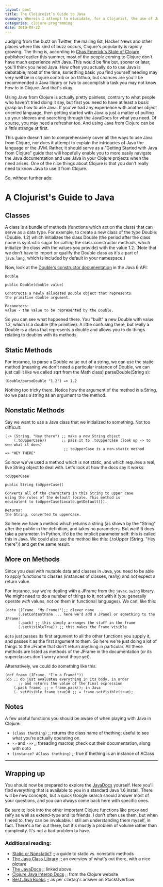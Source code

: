 ```yaml
---
layout: post
title: The Clojureist’s Guide to Java
summary: Wherein I attempt to elucidate, for a Clojurist, the use of Java.
categories: clojure programming
date: 2010-08-22
---
```

Judging from the buzz on Twitter, the mailing list, Hacker News and other places where this kind of buzz occurs, Clojure's popularity is rapidly growing. The thing is, according to [Chas Emerick's State of Clojure][1] published earlier this summer, most of the people coming to Clojure don't have much experience with Java. This would be fine but, sooner or later, you'll think you need Java. How often you actually do to use Java is debatable; most of the time, something basic you find yourself needing may very well be in clojure.contrib or on Github, but chances are you'll be recommended a Java library or two to accomplish a task you may not know how to in Clojure. And that's okay.

Using Java from Clojure is actually pretty painless, contrary to what people who haven't tried doing it say, but first you need to have at least a *basic* grasp on how to use Java. If you've had any experience with another object oriented language, then getting started with Java is just a matter of pulling up your sleeves and searching through the JavaDocs for what you need. Of course, you may need a refresher too. And using Java from Clojure can be a *little* strange at first.

This guide doesn't aim to comprehensively cover all the ways to use Java from Clojure, nor does it attempt to explain the intricacies of Java the language or the JVM. Rather, it should serve as a "Getting Started with Java from Clojure" guide that will hopefully enable you to more easily navigate the Java documentation and use Java in your Clojure projects when the need arises. One of the nice things about Clojure is that you don't really need to know Java to use it from Clojure.

So, without further ado:

# A Clojurist's Guide to Java

## Classes

A class is a bundle of methods (functions which act on the class) that can serve as a data type. For example, to create a new class of the type Double: (Double. 1.2) which initializes the class Double (the period after the class name is syntactic sugar for calling the class constructor methods, which initialize the class with the values you provide) with the value 1.2. (Note that we don't have to import or qualify the Double class as it's a part of `java.lang`, which is included by default in your namespace.)

Now, look at the [Double's constructor documentation][2] in the Java 6 API:

    Double

    public Double(double value)

    Constructs a newly allocated Double object that represents
    the primitive double argument.

    Parameters:
    value - the value to be represented by the Double.


So you can see what happened there. You "built" a new Double with value 1.2, which is a double (the primitive). A little confusing there, but really a Double is a class that represents a double and allows you to do things relating to doubles with its methods.

## Static Methods

For instance, to parse a Double value out of a string, we can use the static method (meaning we don't need a particular instance of Double, we can just call it like we called sqrt from the Math class) parseDouble(String s):

~~~~~~~~~~~~~~~~~~~~~~~~~~~~~~~~~~~~~~~~~~ {.clojure}
(Double/parseDouble "1.2") => 1.2
~~~~~~~~~~~~~~~~~~~~~~~~~~~~~~~~~~~~~~~~~~

Nothing too tricky there. Notice how the argument of the method is a String, so we pass a string as an argument to the method.

## Nonstatic Methods

Say we want to use a Java class that we initialized to something. Not too difficult:

~~~~~~~~~~~~~~~~~~~~~~~~~~~~~~~~~~~~~~~~~~ {.clojure}
(-> (String. "Hey there") ;; make a new String object
    (.toUpperCase))       ;; pass it to .toUpperCase (look up -> to see what it does)
                           ;; toUpperCase is a non-static method
=> "HEY THERE"
~~~~~~~~~~~~~~~~~~~~~~~~~~~~~~~~~~~~~~~~~~

So now we've used a method which is not static, and which requires a real, live String object to deal with. Let's look at how the docs say it works:

    toUpperCase

    public String toUpperCase()

    Converts all of the characters in this String to upper case
    using the rules of the default locale. This method is
    equivalent to toUpperCase(Locale.getDefault()).

    Returns:
    the String, converted to uppercase.


So here we have a method which returns a string (as shown by the "String" after the public in the definition, and takes no parameters. But wait! It does take a parameter. In Python, it'd be the implicit parameter self: this is called this in Java. We could also use the method like this: (.toUpper (String. "Hey there")) and get the same result.

## More on Methods

Since you deal with mutable data and classes in Java, you need to be able to apply functions to classes (instances of classes, really) and not expect a return value.

For instance, say we're dealing with a JFrame from the `javax.swing` library. We might need to do a number of things to it, not with it (you generally operate *with* values, not *on* them in functional languages). We can, like this:

~~~~~~~~~~~~~~~~~~~~~~~~~~~~~~~~~~~~~~~~~~ {.clojure}
(doto (JFrame. "My Frame!");; clever name
      (.setContentPane ... here we'd add a JPanel or something to the JFrame)
      (.pack) ;; this simply arranges the stuff in the frame
      (.setVisibleTrue)) ;; this makes the Frame visible
~~~~~~~~~~~~~~~~~~~~~~~~~~~~~~~~~~~~~~~~~~

`doto` just passes its first argument to all the other functions you supply it, and passes it as the first argument to them. So here we're just doing a lot of things to the JFrame that don't return anything in particular. All these methods are listed as methods of the JFrame in the documentation (or its superclasses don't worry about those yet).

Alternatively, we could do something like this:

~~~~~~~~~~~~~~~~~~~~~~~~~~~~~~~~~~~~~~~~~~ {.clojure}
(def frame (JFrame. "I'm a Frame!"))
(do ;; do just evaluates everything in its body, in order
      ;; and returns the value of the final expression
    (.pack frame) ;; = frame.pack(); in Java
    (. setVisible frame true)0 ;; = frame.setVisible(true);
~~~~~~~~~~~~~~~~~~~~~~~~~~~~~~~~~~~~~~~~~~

## Notes

A few useful functions you should be aware of when playing with Java in Clojure:

*   `(class thething)` ;; returns the class name of thething; useful to see what you're actually operating on.
*   `->` and `->>` ;; threading macros; check out their documentation, along with doto
*   `(instance? AClass thething)` ;; true if thething is an instance of AClass

* * *

## Wrapping up

You should now be prepared to explore the [JavaDocs][2] yourself. Here you'll find everything that is available to you in a standard Java 1.6 install. There will be new concepts, but a quick Google search should answer most of your questions, and you can always come back here with specific ones.

Be sure to look into the other important Clojure functions like proxy and reify as well as extend-type and its friends. I don't often use them, but when I need to, they can be invaluable. I still am understanding them myself, in fact. There's a ton out there, but it's mostly a problem of volume rather than complexity. It's not a bad problem to have.

### Additional reading:

*   [Static or Nonstatic?][3] ;; a guide to static vs. nonstatic methods
*   [The Java Class Library][4] ;; an overview of what's out there, with a nice picture
*   [The JavaDocs][2] ;; linked above
*   [Clojure Java Interop Docs][5] ;; from the Clojure website
*   [Best Java Books][6] ;; as per clartaq's answer on StackOverflow

 [1]: http://cemerick.com/2010/06/07/results-from-the-state-of-clojure-summer-2010-survey/
 [2]: http://download-llnw.oracle.com/javase/6/docs/api/
 [3]: http://cscie160-distance.com/nonstatic.html
 [4]: http://en.wikipedia.org/wiki/Java_Class_Library
 [5]: http://clojure.org/java_interop
 [6]: http://stackoverflow.com/questions/75102/best-java-book-you-have-read-so-far
